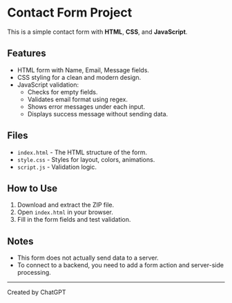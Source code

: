 # Contact Form Project

This is a simple contact form with **HTML**, **CSS**, and **JavaScript**.

## Features
- HTML form with Name, Email, Message fields.
- CSS styling for a clean and modern design.
- JavaScript validation:
  - Checks for empty fields.
  - Validates email format using regex.
  - Shows error messages under each input.
  - Displays success message without sending data.

## Files
- `index.html` - The HTML structure of the form.
- `style.css` - Styles for layout, colors, animations.
- `script.js` - Validation logic.

## How to Use
1. Download and extract the ZIP file.
2. Open `index.html` in your browser.
3. Fill in the form fields and test validation.

## Notes
- This form does not actually send data to a server.
- To connect to a backend, you need to add a form action and server-side processing.

---
Created by ChatGPT
